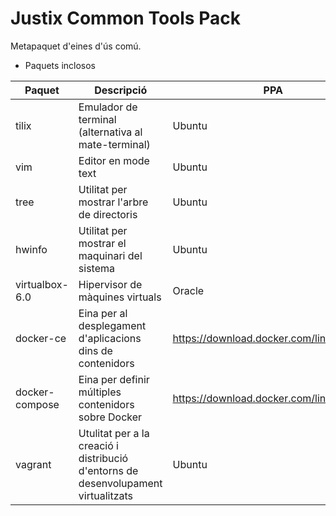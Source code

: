 # Justix Common Tools Pack

Metapaquet d'eines d'ús comú.

* Paquets inclosos

| Paquet | Descripció | PPA |
|-------|-----------|-------|
| tilix | Emulador de terminal (alternativa al mate-terminal) | Ubuntu |
| vim | Editor en mode text | Ubuntu |
| tree | Utilitat per mostrar l'arbre de directoris | Ubuntu |
| hwinfo | Utilitat per mostrar el maquinari del sistema | Ubuntu |
| virtualbox-6.0 | Hipervisor de màquines virtuals | Oracle |
| docker-ce | Eina per al desplegament d'aplicacions dins de contenidors | https://download.docker.com/linux/ubuntu |
| docker-compose | Eina per definir múltiples contenidors sobre Docker | https://download.docker.com/linux/ubuntu |
| vagrant | Utulitat per a la creació i distribució d'entorns de desenvolupament virtualitzats | Ubuntu |



